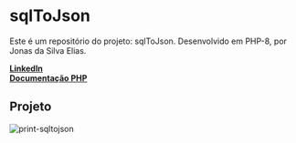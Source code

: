 # sqlToJson

Este é um repositório do projeto: sqlToJson. Desenvolvido em PHP-8, por Jonas da Silva Elias.

**[LinkedIn](https://www.linkedin.com/in/jonas-elias-475852215/)**<br>
**[Documentação PHP](https://www.php.net/docs.php)**<br>

## Projeto
<img src="https://i.ibb.co/vHJbW2m/print-sqltojson.png" alt="print-sqltojson" />
